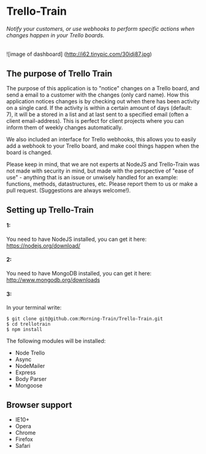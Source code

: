 # Trello-Train
###### Notify your customers, or use webhooks to perform specific actions when changes happen in your Trello boards.

![image of dashboard]
(http://i62.tinypic.com/30idj87.jpg)

## The purpose of Trello Train
The purpose of this application is to "notice" changes on a Trello
board, and send a email to a customer with the changes (only card name).
How this application notices changes is by checking out when there
has been activity on a single card. If the activity is within a
certain amount of days (default: 7), it will be a stored in a list and
at last sent to a specified email (often a client email-address). This is perfect for client projects where you can inform them of weekly changes automatically.

We also included an interface for Trello webhooks,
this allows you to easily add a webhook to your Trello board, and make cool things happen when the board is changed.

Please keep in mind, that we are not experts at NodeJS and Trello-Train
was not made with security in mind, but made with the perspective of
"ease of use" - anything that is an issue or unwisely handled for an
example: functions, methods, datastructures, etc. Please report them
to us or make a pull request. (Suggestions are always welcome!).


## Setting up Trello-Train
#### 1:
You need to have NodeJS installed, you can get it here:
https://nodejs.org/download/

#### 2:
You need to have MongoDB installed, you can get it here:
http://www.mongodb.org/downloads

#### 3:
In your terminal write:


    $ git clone git@github.com:Morning-Train/Trello-Train.git
    $ cd trellotrain
    $ npm install


The following modules will be installed:
- Node Trello
- Async
- NodeMailer
- Express
- Body Parser
- Mongoose

## Browser support

- IE10+
- Opera
- Chrome
- Firefox
- Safari